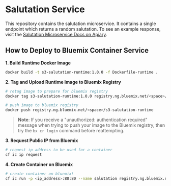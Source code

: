 # Salutation Service

This repository contains the salutation microservice. It contains a single endpoint which returns a random salutation. To see an example response, visit the [Salutation Microservice Docs on Apiary](http://docs.salutationmicroservice.apiary.io/#).

## How to Deploy to Bluemix Container Service

**1. Build Runtime Docker Image**

```bash
docker build -t s3-salutation-runtime:1.0.0 -f Dockerfile-runtime .
```

**2. Tag and Upload Runtime Image to Bluemix Registry**

```bash
# retag image to prepare for bluemix registry
docker tag s3-salutation-runtime:1.0.0 registry.ng.bluemix.net/<space>/s3-salutation-runtime

# push image to bluemix registry
docker push registry.ng.bluemix.net/<space>/s3-salutation-runtime
```

> **Note**: If you receive a "unauthorized: authentication required" message when trying to push your image to the Bluemix registry, then try the `bx cr login` command before reattempting.

**3. Request Public IP from Bluemix**

```bash
# request ip address to be used for a container
cf ic ip request
```

**4. Create Container on Bluemix**

```bash
# create container on bluemix!
cf ic run -p <ip_address>:80:80 --name salutation registry.ng.bluemix.net/<space>/s3-salutation-runtime
```
